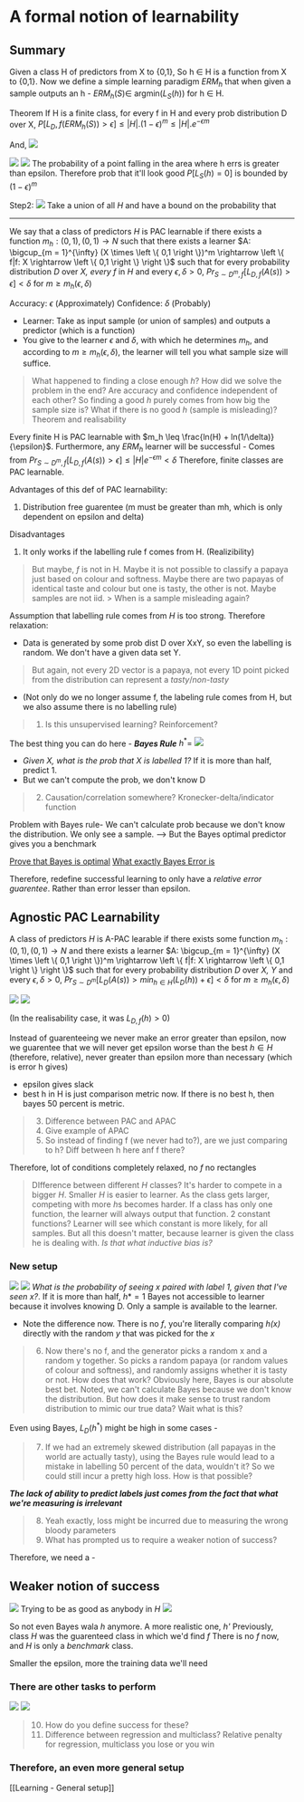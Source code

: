 # A formal notion of learnability
## Summary
Given a class H of predictors from X to {0,1}, So h $\in$ H is a function from X to {0,1}. 
Now we define a simple learning paradigm $ERM_h$ that when given a sample outputs an h - $ERM_h (S) \in$  argmin($L_S (h)$) for h $\in$  H.

Theorem
If H is a finite class, for every f in H and every prob distribution D over X,
$P[L_D,f(ERM_h(S)) > \epsilon] \leq |H|. (1- \epsilon)^m \leq |H|.e^{- \epsilon m}$

And,
![](ben-david17.png)

![](ben-david18.png)
![](ben-david19.png)
The probability of a point falling in the area where h errs is greater than epsilon. Therefore prob that it'll look good $P[L_S (h) = 0]$ is bounded by $(1- \epsilon)^m$ 

Step2:
![](ben-david20.png)
Take a union of all *H* and have a bound on the probability that 

---

We say that a class of predictors *H* is PAC learnable if there exists a function $m_h: (0,1), (0,1) \rightarrow N$ such that there exists a learner $A: \bigcup_{m = 1}^{\infty} (X \times  \left \{ 0,1 \right \})^m \rightarrow \left \{ f|f: X \rightarrow  \left \{ 0,1 \right \} \right \}$ such that for every probability distribution *D* over *X, every f* in *H* and every $\epsilon, \delta > 0$, $Pr_{S \sim  D^m, f} [L_{D,f}(A(s)) > \epsilon]<\delta$ for $m \geq m_h(\epsilon, \delta)$

Accuracy: $\epsilon$ (Approximately)
Confidence: $\delta$ (Probably)
- Learner: Take as input sample (or union of samples) and outputs a predictor (which is a function)
- You give to the learner $\epsilon$ and $\delta$, with which he determines $m_h$, and according to  $m \geq m_h(\epsilon, \delta)$, the learner will tell you what sample size will suffice.

> What happened to finding a close enough *h*? How did we solve the problem in the end?
> Are accuracy and confidence independent of each other?
> So finding a good *h* purely comes from how big the sample size is?
> What if there is no good *h* (sample is misleading)? Theorem and realisability

Every finite H is PAC learnable with $m_h \leq \frac{ln(H) + ln(1/\delta)}{\epsilon}$. Furthermore, any $ERM_h$ learner will be successful
		- Comes from $Pr_{S \sim  D^m, f} [L_{D,f}(A(s)) > \epsilon]  \leq \left | H \right | e^{-\epsilon m} <\delta$
Therefore, finite classes are PAC learnable.
		
Advantages of this def of PAC learnability:
1. Distribution free guarentee (m must be greater than mh, which is only dependent on epsilon and delta)

Disadvantages
1. It only works if the labelling rule f comes from H. (Realizibility)

> But maybe, *f* is not in H. Maybe it is not possible to classify a papaya just based on colour and softness. Maybe there are two papayas of identical taste and colour but one is tasty, the other is not. Maybe samples are not iid.
		> When is a sample misleading again?

Assumption that labelling rule comes from *H* is too strong.
Therefore relaxation:
- Data is generated by some prob dist D over XxY, so even the labelling is random. We don't have a given data set Y. 
> But again, not every 2D vector is a papaya, not every 1D point picked from the distribution can represent a *tasty*/*non-tasty*
-  (Not only do we no longer assume f, the labeling rule comes from H, but we also assume there is no labelling rule)

> 1. Is this unsupervised learning? Reinforcement?

The best thing you can do here -
***Bayes Rule***
$h^{\ast} =$
![](ben-david21.png)

- *Given X, what is the prob that X is labelled 1?* If it is more than half, predict 1. 
- But we can't compute the prob, we don't know D

> 2. Causation/correlation somewhere?
> Kronecker-delta/indicator function

Problem with Bayes rule-
We can't calculate prob because we don't know the distribution. We only see a sample.
--> But the Bayes optimal predictor gives you a benchmark

[Prove that Bayes is optimal](https://cs.stackexchange.com/questions/72295/showing-that-bayes-classifier-is-optimal)
[What exactly Bayes Error is](https://stats.stackexchange.com/questions/302900/what-is-bayes-error-in-machine-learning)

Therefore, redefine successful learning to only have a *relative error guarentee*. Rather than error lesser than epsilon.

## Agnostic PAC Learnability
A class of predictors *H* is A-PAC learable if there exists some function $m_h: (0,1), (0,1) \rightarrow N$ and there exists a learner $A: \bigcup_{m = 1}^{\infty} (X \times  \left \{ 0,1 \right \})^m \rightarrow \left \{ f|f: X \rightarrow  \left \{ 0,1 \right \} \right \}$ such that for every probability distribution *D* over *X, Y*  and every $\epsilon, \delta > 0$, $Pr_{S \sim  D^m} [L_{D}(A(s)) > min_{h \in H} (L_{D}(h)) + \epsilon]<\delta$ for $m \geq m_h(\epsilon, \delta)$

![](ben-david26.png)
![](ben-david27.png)

(In the realisability case, it was $L_{D,f}(h) > 0$)

Instead of guarenteeing we never make an error greater than epsilon, now we guarentee that we will never get epsilon worse than the best $h \in H$ (therefore, relative), never greater than epsilon more than necessary (which is error h gives)

- epsilon gives slack
- best h in H is just comparison metric now. If there is no best h, then bayes 50 percent is metric.

> 3. Difference between PAC and APAC
> 4. Give example of APAC
> 5. So instead of finding f (we never had to?), are we just comparing to h? Diff between h here anf f there?

Therefore, lot of conditions completely relaxed, no *f* no rectangles


> DIfference between different *H* classes? It's harder to compete in a bigger *H*. Smaller *H* is easier to learner. As the class gets larger, competing with more *h*s becomes harder. If a class has only one function, the learner will always output that function. 2 constant functions? Learner will see which constant is more likely, for all samples. 
> But all this doesn't matter, because learner is given the class he is dealing with.
> *Is that what inductive bias is?*
### New setup
![](ben-david22.png)
![](ben-david23.png)
*What is the probability of seeing x paired with label 1, given that I've seen x?*. If it is more than half, $h* = 1$
Bayes not accessible to learner because it involves knowing D. Only a sample is available to the learner.
- Note the difference now. There is no *f*, you're literally comparing *h(x)* directly with the random *y* that was picked for the *x*

> 6. Now there's no f, and the generator picks a random x and a random y together. So picks a random papaya (or random values of colour and softness), and randomly assigns whether it is tasty or not. How does that work? Obviously here, Bayes is our absolute best bet. Noted, we can't calculate Bayes because we don't know the distribution. But how does it make sense to trust random distribution to mimic our true data? Wait what is this?

Even using Bayes, $L_D(h^\ast)$ might be high in some cases -
> 7. If we had an extremely skewed distribution (all papayas in the world are actually tasty), using the Bayes rule would lead to a mistake in labelling 50 percent of the data, wouldn't it? So we could still incur a pretty high loss. How is that possible? 

***The lack of ability to predict labels just comes from the fact that what we're measuring is irrelevant***

> 8. Yeah exactly, loss might be incurred due to measuring the wrong bloody parameters
> 9. What has prompted us to require a weaker notion of success?

Therefore, we need a -
## Weaker notion of success
![](ben-david24.png)
Trying to be as good as anybody in *H*
![](ben-david25.png)

So not even Bayes wala *h* anymore. A more realistic one, *h'*
Previously, class *H* was the guarenteed class in which we'd find *f*
There is no *f* now, and *H* is only a *benchmark* class.

Smaller the epsilon, more the training data we'll need
### There are other tasks to perform

![](ben-david28.png)
![](ben-david29.png)

> 10. How do you define success for these?
> 10. Difference between regression and multiclass?
> Relative penalty for regression, multiclass you lose or you win

### Therefore, an even more general setup
[[Learning - General setup]]